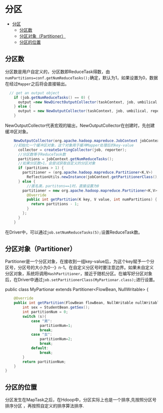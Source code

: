 # 分区

- [分区](#%e5%88%86%e5%8c%ba)
  - [分区数](#%e5%88%86%e5%8c%ba%e6%95%b0)
  - [分区对象（Partitioner）](#%e5%88%86%e5%8c%ba%e5%af%b9%e8%b1%a1partitioner)
  - [分区的位置](#%e5%88%86%e5%8c%ba%e7%9a%84%e4%bd%8d%e7%bd%ae)
  
## 分区数

分区数是用户自定义的，分区数即ReduceTask得数，由`numPartitions=conf.getNumReduceTasks();`确定，默认为1，如果设置为0，数据在经过`Mapper`之后将会直接输出。

```java
  // get an output object
    if (job.getNumReduceTasks() == 0) {
      output =new NewDirectOutputCollector(taskContext, job, umbilical, reporter);
    } else {
      output = new NewOutputCollector(taskContext, job, umbilical, reporter);
    }
```

NewOutputCollector代表宏观的输出，NewOutputCollector在创建时，先创建缓冲区对象。

```java
    NewOutputCollector(org.apache.hadoop.mapreduce.JobContext jobContext,JobConf job,TaskUmbilicalProtocol umbilical,TaskReporter reporter) throws IOException, ClassNotFoundException {
    //初始化一个缓冲区对象，这个对象用于缓冲Mapper处理后的key-value
      collector = createSortingCollector(job, reporter);
      //分区数等于ReduceTask数
      partitions = jobContext.getNumReduceTasks();
      //如果分区数>1，会尝试获取自定义的分区对象
      if (partitions > 1) {
        partitioner = (org.apache.hadoop.mapreduce.Partitioner<K,V>)
          ReflectionUtils.newInstance(jobContext.getPartitionerClass(), job);
      } else {
          //匿名类，partitons==1时，直接设置为0
        partitioner = new org.apache.hadoop.mapreduce.Partitioner<K,V>() {
          @Override
          public int getPartition(K key, V value, int numPartitions) {
            return partitions - 1;
          }
        };
      }
    }
```

在Driver中，可以通过`job.setNumReduceTasks(5);`设置ReduceTask数。

## 分区对象（Partitioner）

Partitioner是一个分区对象，在接收到一组key-value后，为这个key赋予一个分区号，分区号的大小为0--》n-1。在自定义分区号时要注意边界。如果未自定义分区对象，系统将调用`HashPartitioner`，接近于随机分区。在编写好分区对象后，在Driver中通过`job.setPartitionerClass(MyPartionar.class);`进行设置。

public class MyPartionar extends Partitioner<FlowBean, NullWritable> {

```java
    @Override
    public int getPartition(FlowBean flowBean, NullWritable nullWritable, int numPartitions) {
        int sex = StudentBean.getSex();
        int partitionNum = 0;
        switch (s){
            case "男":
                partitionNum=1;
                break;
            case "女":
                partitionNum=2;
                break;
            default:
                break;
        }
        return partitionNum;
    }
}
```

## 分区的位置

分区发生在MapTask之后，在Hdoop中，分区实际上也是一个排序,先按照分区号排序分区 ，再按照自定义的排序算法排序.
